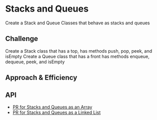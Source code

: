 # Stacks and Queues
<!-- Short summary or background information -->
Create a Stack and Queue Classes that behave as stacks and queues

## Challenge
<!-- Description of the challenge -->
Create a Stack class that has a top, has methods push, pop, peek, and isEmpty
Create a Queue class that has a front has methods enqueue, dequeue, peek, and isEmpty

## Approach & Efficiency
<!-- What approach did you take? Why? What is the Big O space/time for this approach? -->


## API
<!-- Description of each method publicly available to your Stack and Queue-->


- [PR for Stacks and Queues as an Array](https://github.com/astrokd/data-structures-and-algorithms/pull/39)
- [PR for Stacks and Queues as a Linked List]()